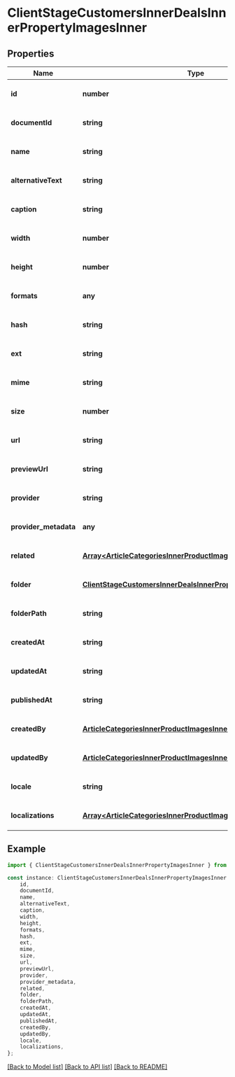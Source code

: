 # ClientStageCustomersInnerDealsInnerPropertyImagesInner


## Properties

Name | Type | Description | Notes
------------ | ------------- | ------------- | -------------
**id** | **number** |  | [optional] [default to undefined]
**documentId** | **string** |  | [optional] [default to undefined]
**name** | **string** |  | [optional] [default to undefined]
**alternativeText** | **string** |  | [optional] [default to undefined]
**caption** | **string** |  | [optional] [default to undefined]
**width** | **number** |  | [optional] [default to undefined]
**height** | **number** |  | [optional] [default to undefined]
**formats** | **any** |  | [optional] [default to undefined]
**hash** | **string** |  | [optional] [default to undefined]
**ext** | **string** |  | [optional] [default to undefined]
**mime** | **string** |  | [optional] [default to undefined]
**size** | **number** |  | [optional] [default to undefined]
**url** | **string** |  | [optional] [default to undefined]
**previewUrl** | **string** |  | [optional] [default to undefined]
**provider** | **string** |  | [optional] [default to undefined]
**provider_metadata** | **any** |  | [optional] [default to undefined]
**related** | [**Array&lt;ArticleCategoriesInnerProductImagesInnerRelatedInner&gt;**](ArticleCategoriesInnerProductImagesInnerRelatedInner.md) |  | [optional] [default to undefined]
**folder** | [**ClientStageCustomersInnerDealsInnerPropertyImagesInnerFolder**](ClientStageCustomersInnerDealsInnerPropertyImagesInnerFolder.md) |  | [optional] [default to undefined]
**folderPath** | **string** |  | [optional] [default to undefined]
**createdAt** | **string** |  | [optional] [default to undefined]
**updatedAt** | **string** |  | [optional] [default to undefined]
**publishedAt** | **string** |  | [optional] [default to undefined]
**createdBy** | [**ArticleCategoriesInnerProductImagesInnerRelatedInner**](ArticleCategoriesInnerProductImagesInnerRelatedInner.md) |  | [optional] [default to undefined]
**updatedBy** | [**ArticleCategoriesInnerProductImagesInnerRelatedInner**](ArticleCategoriesInnerProductImagesInnerRelatedInner.md) |  | [optional] [default to undefined]
**locale** | **string** |  | [optional] [default to undefined]
**localizations** | [**Array&lt;ArticleCategoriesInnerProductImagesInnerRelatedInner&gt;**](ArticleCategoriesInnerProductImagesInnerRelatedInner.md) |  | [optional] [default to undefined]

## Example

```typescript
import { ClientStageCustomersInnerDealsInnerPropertyImagesInner } from './api';

const instance: ClientStageCustomersInnerDealsInnerPropertyImagesInner = {
    id,
    documentId,
    name,
    alternativeText,
    caption,
    width,
    height,
    formats,
    hash,
    ext,
    mime,
    size,
    url,
    previewUrl,
    provider,
    provider_metadata,
    related,
    folder,
    folderPath,
    createdAt,
    updatedAt,
    publishedAt,
    createdBy,
    updatedBy,
    locale,
    localizations,
};
```

[[Back to Model list]](../README.md#documentation-for-models) [[Back to API list]](../README.md#documentation-for-api-endpoints) [[Back to README]](../README.md)
